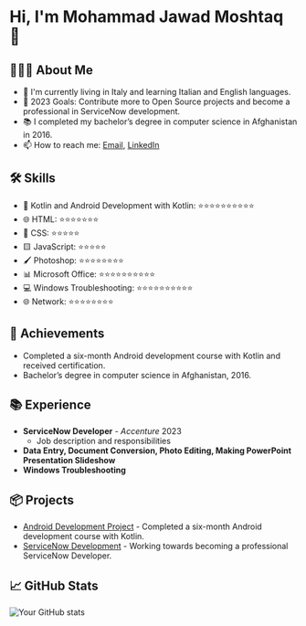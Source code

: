 # Hi, I'm Mohammad Jawad Moshtaq 👋

## 👨🏻‍💻 About Me
- 🌱 I'm currently living in Italy and learning Italian and English languages.
- 🥅 2023 Goals: Contribute more to Open Source projects and become a professional in ServiceNow development.
- 📚 I completed my bachelor’s degree in computer science in Afghanistan in 2016.
- 📫 How to reach me: [Email](jawadmoshtaq@gmail.com), [LinkedIn](https://www.linkedin.com/in/jawadmoshtaq/)

## 🛠 Skills
- 📱 Kotlin and Android Development with Kotlin: ⭐⭐⭐⭐⭐⭐⭐⭐⭐⭐ 
- 🌐 HTML: ⭐⭐⭐⭐⭐⭐⭐ 
- 🎨 CSS: ⭐⭐⭐⭐⭐ 
- 🟨 JavaScript: ⭐⭐⭐⭐⭐ 
- 🖌️ Photoshop: ⭐⭐⭐⭐⭐⭐⭐⭐
- 📊 Microsoft Office: ⭐⭐⭐⭐⭐⭐⭐⭐⭐⭐ 
- 💻 Windows Troubleshooting: ⭐⭐⭐⭐⭐⭐⭐⭐⭐⭐ 
- 🌐 Network: ⭐⭐⭐⭐⭐⭐⭐⭐

## 🎉 Achievements
- Completed a six-month Android development course with Kotlin and received certification.
- Bachelor’s degree in computer science in Afghanistan, 2016.

## 📚 Experience
- **ServiceNow Developer** - *Accenture* 2023
  - Job description and responsibilities
- **Data Entry, Document Conversion, Photo Editing, Making PowerPoint Presentation Slideshow**
- **Windows Troubleshooting**

## 📦 Projects
- [Android Development Project](project-link) - Completed a six-month Android development course with Kotlin.
- [ServiceNow Development](project-link) - Working towards becoming a professional ServiceNow Developer.

## 📈 GitHub Stats

![Your GitHub stats](https://github-readme-stats.vercel.app/api?username=your-username)
